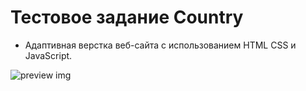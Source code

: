 # Тестовое задание Country

- Адаптивная верстка веб-сайта с использованием HTML CSS и JavaScript.

![preview img](/preview.png)
